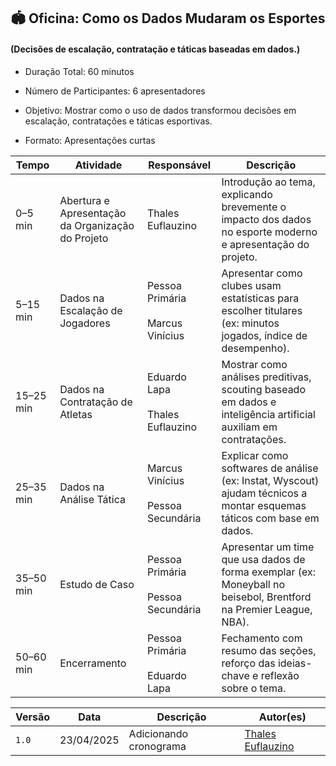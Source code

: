 ## 🏟️ Oficina: Como os Dados Mudaram os Esportes 
#### (Decisões de escalação, contratação e táticas baseadas em dados.)

- Duração Total: 60 minutos

- Número de Participantes: 6 apresentadores

- Objetivo: Mostrar como o uso de dados transformou decisões em escalação, contratações e táticas esportivas.

- Formato: Apresentações curtas

Tempo | Atividade | Responsável | Descrição |
----- | --------- | ----------- | --------- |
0–5 min | Abertura e Apresentação da Organização do Projeto | Thales Euflauzino  | Introdução ao tema, explicando brevemente o impacto dos dados no esporte moderno e apresentação do projeto. |
5–15 min | Dados na Escalação de Jogadores | Pessoa Primária<br><br>Marcus Vinícius  | Apresentar como clubes usam estatísticas para escolher titulares (ex: minutos jogados, índice de desempenho).|
15–25 min | Dados na Contratação de Atletas | Eduardo Lapa<br><br> Thales Euflauzino  | Mostrar como análises preditivas, scouting baseado em dados e inteligência artificial auxiliam em contratações.|
25–35 min | Dados na Análise Tática | Marcus Vinícius <br><br> Pessoa Secundária   | Explicar como softwares de análise (ex: Instat, Wyscout) ajudam técnicos a montar esquemas táticos com base em dados.|
35–50 min | Estudo de Caso | Pessoa Primária<br><br>Pessoa Secundária | Apresentar um time que usa dados de forma exemplar (ex: Moneyball no beisebol, Brentford na Premier League, NBA).|
50–60 min | Encerramento  | Pessoa Primária<br><br>Eduardo Lapa  | Fechamento com resumo das seções, reforço das ideias-chave e reflexão sobre o tema.|

| Versão | Data | Descrição | Autor(es) |
| ------ | ---- | --------- | --------- |
|`1.0`|23/04/2025| Adicionando cronograma | [Thales Euflauzino](https://github.com/thaleseuflauzino) |
